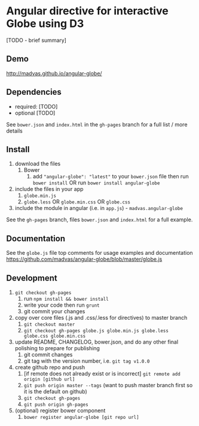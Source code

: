 # Angular directive for interactive Globe using D3

[TODO - brief summary]

## Demo
http://madvas.github.io/angular-globe/

## Dependencies
- required:
	[TODO]
- optional
	[TODO]

See `bower.json` and `index.html` in the `gh-pages` branch for a full list / more details

## Install
1. download the files
	1. Bower
		1. add `"angular-globe": "latest"` to your `bower.json` file then run `bower install` OR run `bower install angular-globe`
2. include the files in your app
	1. `globe.min.js`
	2. `globe.less` OR `globe.min.css` OR `globe.css`
3. include the module in angular (i.e. in `app.js`) - `madvas.angular-globe`

See the `gh-pages` branch, files `bower.json` and `index.html` for a full example.


## Documentation
See the `globe.js` file top comments for usage examples and documentation
https://github.com/madvas/angular-globe/blob/master/globe.js


## Development

1. `git checkout gh-pages`
	1. run `npm install && bower install`
	2. write your code then run `grunt`
	3. git commit your changes
2. copy over core files (.js and .css/.less for directives) to master branch
	1. `git checkout master`
	2. `git checkout gh-pages globe.js globe.min.js globe.less globe.css globe.min.css`
3. update README, CHANGELOG, bower.json, and do any other final polishing to prepare for publishing
	1. git commit changes
	2. git tag with the version number, i.e. `git tag v1.0.0`
4. create github repo and push
	1. [if remote does not already exist or is incorrect] `git remote add origin [github url]`
	2. `git push origin master --tags` (want to push master branch first so it is the default on github)
	3. `git checkout gh-pages`
	4. `git push origin gh-pages`
5. (optional) register bower component
	1. `bower register angular-globe [git repo url]`
